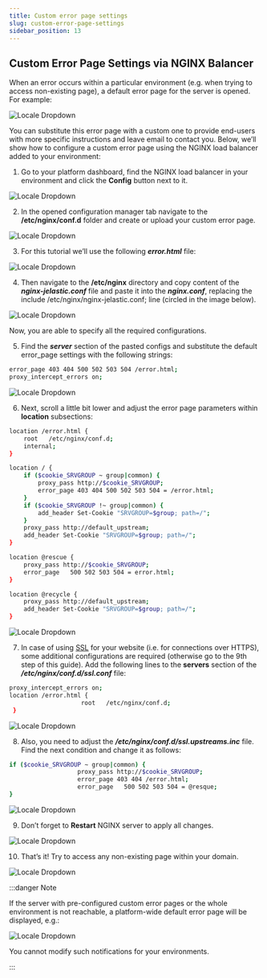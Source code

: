 ```yaml
---
title: Custom error page settings
slug: custom-error-page-settings
sidebar_position: 13
---
```


## Custom Error Page Settings via NGINX Balancer

When an error occurs within a particular environment (e.g. when trying to access non-existing page), a default error page for the server is opened. For example:

<div style={{
    display:'flex',
    justifyContent: 'center',
    margin: '0 0 1rem 0'
}}>

![Locale Dropdown](./img/CustomErrorPageSettings/01-tomcat-default-error-page.png)

</div>

You can substitute this error page with a custom one to provide end-users with more specific instructions and leave email to contact you. Below, we’ll show how to configure a custom error page using the NGINX load balancer added to your environment:

1. Go to your platform dashboard, find the NGINX load balancer in your environment and click the **Config** button next to it.

<div style={{
    display:'flex',
    justifyContent: 'center',
    margin: '0 0 1rem 0'
}}>

![Locale Dropdown](./img/CustomErrorPageSettings/02-nginx-balancer-config-button.png)

</div>

2. In the opened configuration manager tab navigate to the **/etc/nginx/conf.d** folder and create or upload your custom error page.

<div style={{
    display:'flex',
    justifyContent: 'center',
    margin: '0 0 1rem 0'
}}>

![Locale Dropdown](./img/CustomErrorPageSettings/03-create-custom-error-page.png)

</div>

3. For this tutorial we’ll use the following **_error.html_** file:

<div style={{
    display:'flex',
    justifyContent: 'center',
    margin: '0 0 1rem 0'
}}>

![Locale Dropdown](./img/CustomErrorPageSettings/04-example-error-page.png)

</div>

4. Then navigate to the **/etc/nginx** directory and copy content of the **_nginx-jelastic.conf_** file and paste it into the **_nginx.conf_**, replacing the include /etc/nginx/nginx-jelastic.conf; line (circled in the image below).

<div style={{
    display:'flex',
    justifyContent: 'center',
    margin: '0 0 1rem 0'
}}>

![Locale Dropdown](./img/CustomErrorPageSettings/05-edit-nginx-conf-file.png)

</div>

Now, you are able to specify all the required configurations.

5. Find the **_server_** section of the pasted configs and substitute the default error_page settings with the following strings:

```bash
error_page 403 404 500 502 503 504 /error.html;
proxy_intercept_errors on;
```

<div style={{
    display:'flex',
    justifyContent: 'center',
    margin: '0 0 1rem 0'
}}>

![Locale Dropdown](./img/CustomErrorPageSettings/06-error-page-configurations.png)

</div>

6. Next, scroll a little bit lower and adjust the error page parameters within **location** subsections:

```bash
location /error.html {
    root   /etc/nginx/conf.d;
    internal;
}

location / {
    if ($cookie_SRVGROUP ~ group|common) {
        proxy_pass http://$cookie_SRVGROUP;
        error_page 403 404 500 502 503 504 = /error.html;
    }
    if ($cookie_SRVGROUP !~ group|common) {
        add_header Set-Cookie "SRVGROUP=$group; path=/";
    }
    proxy_pass http://default_upstream;
    add_header Set-Cookie "SRVGROUP=$group; path=/";
}

location @rescue {
    proxy_pass http://$cookie_SRVGROUP;
    error_page   500 502 503 504 = error.html;
}

location @recycle {
    proxy_pass http://default_upstream;
    add_header Set-Cookie "SRVGROUP=$group; path=/";
}
```

<div style={{
    display:'flex',
    justifyContent: 'center',
    margin: '0 0 1rem 0'
}}>

![Locale Dropdown](./img/CustomErrorPageSettings/07-error-page-location-settings.png)

</div>

7. In case of using [SSL](/docs/ApplicationSetting/SSL/Secure%20Sockets%20Layer) for your website (i.e. for connections over HTTPS), some additional configurations are required (otherwise go to the 9th step of this guide). Add the following lines to the **servers** section of the **_/etc/nginx/conf.d/ssl.conf_** file:

```bash
proxy_intercept_errors on;
location /error.html {
                    root   /etc/nginx/conf.d;
 }
```

<div style={{
    display:'flex',
    justifyContent: 'center',
    margin: '0 0 1rem 0'
}}>

![Locale Dropdown](./img/CustomErrorPageSettings/08-configure-ssl-conf-file.png)

</div>

8. Also, you need to adjust the **_/etc/nginx/conf.d/ssl.upstreams.inc_** file. Find the next condition and change it as follows:

```bash
if ($cookie_SRVGROUP ~ group|common) {
                   proxy_pass http://$cookie_SRVGROUP;
                   error_page 403 404 /error.html;
                   error_page   500 502 503 504 = @resque;
}
```

<div style={{
    display:'flex',
    justifyContent: 'center',
    margin: '0 0 1rem 0'
}}>

![Locale Dropdown](./img/CustomErrorPageSettings/09-adjust-ssl-upstreams-file.png)

</div>

9. Don’t forget to **Restart** NGINX server to apply all changes.

<div style={{
    display:'flex',
    justifyContent: 'center',
    margin: '0 0 1rem 0'
}}>

![Locale Dropdown](./img/CustomErrorPageSettings/10-restart-nginx-balancer-nodes.png)

</div>

10. That’s it! Try to access any non-existing page within your domain.

<div style={{
    display:'flex',
    justifyContent: 'center',
    margin: '0 0 1rem 0'
}}>

![Locale Dropdown](./img/CustomErrorPageSettings/11-custom-error-page.png)

</div>

:::danger Note

If the server with pre-configured custom error pages or the whole environment is not reachable, a platform-wide default error page will be displayed, e.g.:

<div style={{
    display:'flex',
    justifyContent: 'center',
    margin: '0 0 1rem 0'
}}>

![Locale Dropdown](./img/CustomErrorPageSettings/12-paas-default-error-page.png)

</div>

You cannot modify such notifications for your environments.

:::
